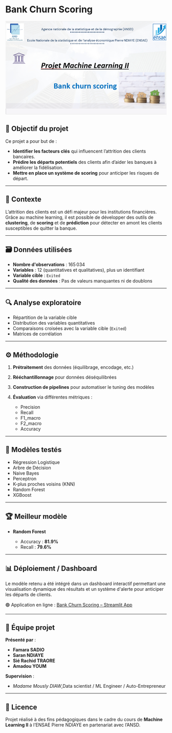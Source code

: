 

# Bank Churn Scoring
![img1](docs/img/img1.png)
## 🎯 Objectif du projet

Ce projet a pour but de :

* **Identifier les facteurs clés** qui influencent l’attrition des clients bancaires.
* **Prédire les départs potentiels** des clients afin d’aider les banques à améliorer la fidélisation.
* **Mettre en place un système de scoring** pour anticiper les risques de départ.

---

## 🧠 Contexte

L’attrition des clients est un défi majeur pour les institutions financières. Grâce au machine learning, il est possible de développer des outils de **clustering**, de **scoring** et de **prédiction** pour détecter en amont les clients susceptibles de quitter la banque.

---

## 🗃️ Données utilisées

* **Nombre d'observations** : 165 034
* **Variables** : 12 (quantitatives et qualitatives), plus un identifiant
* **Variable cible** : `Exited`
* **Qualité des données** : Pas de valeurs manquantes ni de doublons

---

## 🔍 Analyse exploratoire

* Répartition de la variable cible
* Distribution des variables quantitatives
* Comparaisons croisées avec la variable cible (`Exited`)
* Matrices de corrélation

---

## ⚙️ Méthodologie

1. **Prétraitement** des données (équilibrage, encodage, etc.)
2. **Rééchantillonnage** pour données déséquilibrées
3. **Construction de pipelines** pour automatiser le tuning des modèles
4. **Évaluation** via différentes métriques :

   * Precision
   * Recall
   * F1\_macro
   * F2\_macro
   * Accuracy

---

## 🤖 Modèles testés

* Régression Logistique
* Arbre de Décision
* Naive Bayes
* Perceptron
* K-plus proches voisins (KNN)
* Random Forest
* XGBoost

---

## 🏆 Meilleur modèle

* **Random Forest**

  * Accuracy : **81.9%**
  * Recall : **79.6%**

---

## 📊 Déploiement / Dashboard

Le modèle retenu a été intégré dans un dashboard interactif permettant une visualisation dynamique des résultats et un système d'alerte pour anticiper les départs de clients.

🟢 Application en ligne : [Bank Churn Scoring – Streamlit App](https://churn2.streamlit.app/)


---

## 👥 Équipe projet

**Présenté par** :

* **Famara SADIO**
* **Saran NDIAYE**
* **Sié Rachid TRAORE**
* **Amadou YOUM**

**Supervision** :

* *Madame Mously DIAW*,Data scientist / ML Engineer / Auto-Entrepreneur

---

## 📎 Licence

Projet réalisé à des fins pédagogiques dans le cadre du cours de **Machine Learning II** à l’ENSAE Pierre NDIAYE en partenariat avec l’ANSD.
